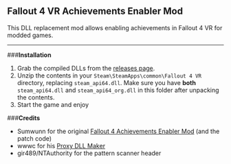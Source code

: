 **Fallout 4 VR Achievements Enabler Mod**
-------------------------------------

This DLL replacement mod allows enabling achievements in Fallout 4 VR for modded games.


----------

###**Installation**

 1. Grab the compiled DLLs from the [releases page](https://github.com/napalm00/FO4VRAchievementsEnabler/releases).
 2. Unzip the contents in your `Steam\SteamApps\common\Fallout 4 VR` directory, replacing `steam_api64.dll`. Make sure you have **both** `steam_api64.dll` and `steam_api64_org.dll` in this folder after unpacking the contents.
 3. Start the game and enjoy

###**Credits**

 - Sumwunn for the original [Fallout 4 Achievements Enabler Mod](https://github.com/Sumwunn/AchievementsModsEnabler) (and the patch code)
 - wwwc for his [Proxy DLL Maker](https://github.com/zeroKilo/ProxyDllMaker)
 - gir489/NTAuthority for the pattern scanner header